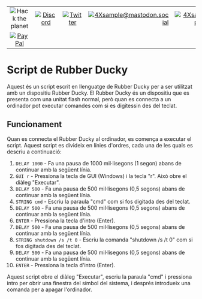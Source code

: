 
|               |               |               |               |               |               |
|:-------------:|:-------------:|:-------------:|-------------:|-------------:|-------------:|
| ![Hack the planet](https://img.shields.io/badge/Hack-The%20Planet-orange) | [![Discord](https://img.shields.io/discord/667340023829626920?logo=discord)](https://discord.gg/ahVq54p) | [![Twitter](https://img.shields.io/twitter/follow/4xsample?style=social&logo=twitter)](https://twitter.com/4xsample/follow?screen_name=shields_io) | [![4Xsample@mastodon.social](https://img.shields.io/badge/Mastodon-@4Xsample-blueviolet?style=for-the-badge&logo=mastodon)](https://mastodon.social/@4Xsample) | [![4Xsample](https://img.shields.io/badge/Twitch-4Xsample-6441A4?style=for-the-badge&logo=twitch)](https://twitch.tv/4Xsample)
 | [![PayPal](https://img.shields.io/badge/PayPal-00457C?style=for-the-badge&logo=paypal&logoColor=white)](https://www.paypal.com/donate/?hosted_button_id=EFVMSRHVBNJP4) |



# Script de Rubber Ducky

Aquest és un script escrit en llenguatge de Rubber Ducky per a ser utilitzat amb un dispositiu Rubber Ducky. El Rubber Ducky és un dispositiu que es presenta com una unitat flash normal, però quan es connecta a un ordinador pot executar comandes com si es digitessin des del teclat.

## Funcionament

Quan es connecta el Rubber Ducky al ordinador, es comença a executar el script. Aquest script es divideix en línies d'ordres, cada una de les quals es descriu a continuació:

1. `DELAY 1000` - Fa una pausa de 1000 mil·lisegons (1 segon) abans de continuar amb la següent línia.
2. `GUI r` - Pressiona la tecla de GUI (Windows) i la tecla "r". Això obre el diàleg "Executar".
3. `DELAY 500` - Fa una pausa de 500 mil·lisegons (0,5 segons) abans de continuar amb la següent línia.
4. `STRING cmd` - Escriu la paraula "cmd" com si fos digitada des del teclat.
5. `DELAY 500` - Fa una pausa de 500 mil·lisegons (0,5 segons) abans de continuar amb la següent línia.
6. `ENTER` - Pressiona la tecla d'intro (Enter).
7. `DELAY 500` - Fa una pausa de 500 mil·lisegons (0,5 segons) abans de continuar amb la següent línia.
8. `STRING shutdown /s /t 0` - Escriu la comanda "shutdown /s /t 0" com si fos digitada des del teclat.
9. `DELAY 500` - Fa una pausa de 500 mil·lisegons (0,5 segons) abans de continuar amb la següent línia.
10. `ENTER` - Pressiona la tecla d'intro (Enter).

Aquest script obre el diàleg "Executar", escriu la paraula "cmd" i pressiona intro per obrir una finestra del símbol del sistema, i després introdueix una comanda per a apagar l'ordinador.


